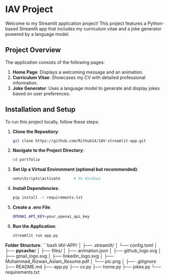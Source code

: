 # IAV Project

Welcome to my Streamlit application project! This project features a Python-based Streamlit app that includes my curriculum vitae and a joke generator powered by a language model.

## Project Overview

The application consists of the following pages:

1. **Home Page**: Displays a welcoming message and an animation.
2. **Curriculum Vitae**: Showcases my CV with detailed professional information.
3. **Joke Generator**: Uses a language model to generate and display jokes based on user preferences.

## Installation and Setup

To run this project locally, follow these steps:

1. **Clone the Repository**:
   ```bash
   git clone https://github.com/Rithub14/IAV-streamlit-app.git

2. **Navigate to the Project Directory**:
    ```bash
    cd portfolio

3. **Set Up a Virtual Environment (optional but recommended)**:
    ```bash
    venv\Scripts\activate      # On Windows

4. **Install Dependencies**:
    ```bash
    pip install -r requirements.txt

5. **Create a .env File**:
    ```bash
    OPENAI_API_KEY=your_openai_api_key

6. **Run the Application**:
    ```bash
    streamlit run app.py

**Folder Structure**:
    ```bash
    IAV-APP/
    │
    ├── .streamlit/
    │   └── config.toml
    │
    ├── __pycache__/
    │
    ├── files/
    │   ├── animation.json
    │   ├── github_logo.svg
    │   ├── gmail_logo.svg
    │   ├── linkedin_logo.svg
    │   ├── Muhammad_Rizwan_Aslam_Resume.pdf
    │   └── pic.png
    │
    ├── .gitignore
    ├── README.md
    ├── app.py
    ├── cv.py
    ├── home.py
    ├── jokes.py
    └── requirements.txt